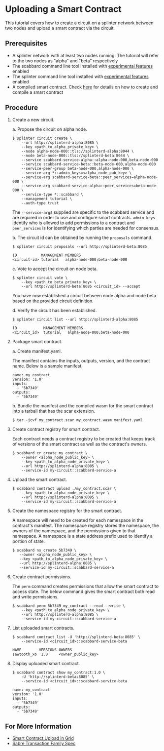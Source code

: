 # Uploading a Smart Contract

This tutorial covers how to create a circuit on a splinter network between 
two nodes and upload a smart contract via the circuit.

## Prerequisites

* A splinter network with at least two nodes running. The tutorial will refer
  to the two nodes as "alpha" and "beta" respectively
* The scabbard command line tool installed with [experimental features](https://github.com/Cargill/splinter/blob/master/README.md#building-splinter) enabled
* The splinter command line tool installed with [experimental features](https://github.com/Cargill/splinter/blob/master/README.md#building-splinter) enabled
* A compiled smart contract. Check [here](https://sawtooth.hyperledger.org/docs/sabre/nightly/master/application_developer_guide.html#) for details on how to create and compile a smart contract

## Procedure

1. Create a new circuit.

    a. Propose the circuit on alpha node.

    ```
    $ splinter circuit create \
        --url http://splinterd-alpha:8085 \
        --key <path_to_alpha_private_key> \
        --node alpha-node-000::tls://splinterd-alpha:8044 \
        --node beta-node-000::tls://splinterd-beta:8044 \
        --service scabbard-service-alpha::alpha-node-000,beta-node-000
        --service scabbard-service-beta::beta-node-000,alpha-node-000
        --service-peer-group beta-node-000,alpha-node-000 \
        --service-arg *::admin_keys=<alpha_node_pub_key> \
        --service-arg scabbard-service-beta::peer_services=alpha-node-000 \
        --service-arg scabbard-service-alpha::peer_services=beta-node-000 \
        --service-type *::scabbard \
        --management tutorial \
        --auth-type trust
    ```

    The `--service-arg`s supplied are specific to the scabbard service and are
    required in order to use and configure smart contracts. `admin_keys`
    identify who is allowed to add permissions to a contract and `peer_services`
    is for identifying which parties are needed for consensus.

    b. The circuit id can be obtained by running the `proposals` command.

    ```
    $ splinter circuit proposals --url http://splinterd-beta:8085

    ID           MANAGEMENT MEMBERS
    <circuit-id> tutorial   alpha-node-000;beta-node-000
    ```

    c. Vote to accept the circuit on node beta.

    ```
    $ splinter circuit vote \
        --key <path_to_beta_private_key> \
        --url http://splinterd-beta:8085 <circuit_id> --accept
    ```

    You have now established a circuit between node alpha and node beta based
    on the provided circuit definition.

    d. Verify the circuit has been established.

    ```
    $ splinter circuit list --url http://splinterd-alpha:8085

    ID            MANAGEMENT MEMBERS
    <circuit_id>  tutorial   alpha-node-000;beta-node-000
    ```

2. Package smart contract.

    a. Create manifest.yaml.

    The manifest contains the inputs, outputs, version, and the contract
    name. Below is a sample manifest.

    ```
    name: my_contract
    version: '1.0'
    inputs:
      - '5b7349'
    outputs:
      - '5b7349'
    ```

    b. Bundle the manifest and the compiled wasm for the smart contract into a
       tarball that has the scar extension.

    ```
    $ tar -jcvf my_contract.scar my_contract.wasm manifest.yaml 
    ```

3. Create contract registry for smart contract.

    Each contract needs a contract registry to be created that keeps track of
    versions of the smart contract as well as the contract's owners.

    ```
    $ scabbard cr create my_contract \
        --owner <alpha_node_public_key> \
        --key <path_to_alpha_node_private_key> \
        --url http://splinterd-alpha:8085 \
        --service-id my-circuit::scabbard-service-a
    ```

4. Upload the smart contract.

   ```
   $ scabbard contract upload ./my_contract.scar \
       --key <path_to_alpha_node_private_key> \
       --url http://splinterd-alpha:8085 \
       --service-id my-circuit::scabbard-service-a
   ```

5. Create the namespace registry for the smart contract.

    A namespace will need to be created for each namespace in the contract's
    manifest. The namespace registry stores the namespace, the owners of the
    namespace, and the permissions given to that namespace. A namespace is a
    state address prefix used to identify a portion of state.

    ```
    $ scabbard ns create 5b7349 \
       --owner <alpha_node_public_key> \
       --key <path_to_alpha_node_private_key> \
       --url http://splinterd-alpha:8085 \
       --service-id my-circuit::scabbard-service-a
    ```

6. Create contract permissions.

    The `perm` command creates permissions that allow the smart contract to
    access state. The below command gives the smart contract both read and
    write permissions.

   ```
   $ scabbard perm 5b7349 my_contract --read --write \
       --key <path_to_alpha_node_private_key> \
       --url http://splinterd-alpha:8085 \
       --service-id my-circuit::scabbard-service-a
   ```

7. List uploaded smart contracts.

    ```
    $ scabbard contract list -U 'http://splinterd-beta:8085' \
        --service-id <circuit_id>::scabbard-service-beta

    NAME        VERSIONS OWNERS
    sawtooth_xo  1.0     <owner_public_key> 
    ```

8. Display uploaded smart contract.

    ```
    $ scabbard contract show my_contract:1.0 \
        -U 'http://splinterd-beta:8085' \
        --service-id <circuit_id>::scabbard-service-beta

    name: my_contract
    version: '1.0'
    inputs:
      - '5b7349'
    outputs:
      - '5b7349'
    ```

## For More Information

 * [Smart Contract Upload in Grid](https://github.com/hyperledger/grid/blob/master/examples/splinter/README.md)
 * [Sabre Transaction Family Spec](https://sawtooth.hyperledger.org/docs/sabre/nightly/master/sabre_transaction_family.html#)
